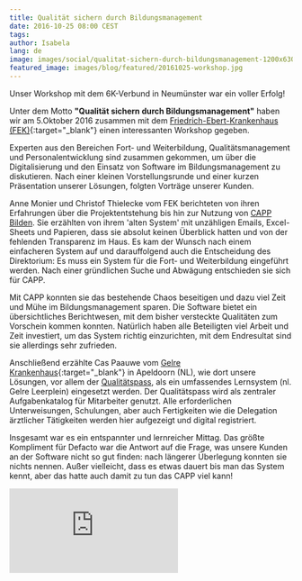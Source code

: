 ```yaml
---
title: Qualität sichern durch Bildungsmanagement
date: 2016-10-25 08:00 CEST
tags:
author: Isabela
lang: de
image: images/social/qualitat-sichern-durch-bildungsmanagement-1200x630.png
featured_image: images/blog/featured/20161025-workshop.jpg
---
```


Unser Workshop mit dem 6K-Verbund in Neumünster war ein voller Erfolg!

Unter dem Motto **"Qualität sichern durch Bildungsmanagement"** haben wir am 5.Oktober 2016 zusammen mit dem [Friedrich-Ebert-Krankenhaus (FEK)](http://www.friedrich-ebert-krankenhaus.de/){:target="_blank"} einen interessanten Workshop gegeben.

Experten aus den Bereichen Fort- und Weiterbildung, Qualitätsmanagement und Personalentwicklung sind zusammen gekommen, um über die Digitalisierung und den Einsatz von Software im Bildungsmanagement zu diskutieren. Nach einer kleinen Vorstellungsrunde und einer kurzen Präsentation unserer Lösungen, folgten Vorträge unserer Kunden.

Anne Monier und Christof Thielecke vom FEK berichteten von ihren Erfahrungen über die Projektentstehung bis hin zur Nutzung von [CAPP Bilden](/capp-lms/). Sie erzählten von ihrem 'alten System' mit unzähligen Emails, Excel-Sheets und Papieren, dass sie absolut keinen Überblick hatten und von der fehlenden Transparenz im Haus. Es kam der Wunsch nach einem einfacheren System auf und darauffolgend auch die Entscheidung des Direktorium: Es muss ein System für die Fort- und Weiterbildung eingeführt werden. Nach einer gründlichen Suche und Abwägung entschieden sie sich für CAPP.

Mit CAPP konnten sie das bestehende Chaos beseitigen und dazu viel Zeit und Mühe im Bildungsmanagement sparen. Die Software bietet ein übersichtliches Berichtwesen, mit dem bisher versteckte Qualitäten zum Vorschein kommen konnten. Natürlich haben alle Beteiligten viel Arbeit und Zeit investiert, um das System richtig einzurichten, mit dem Endresultat sind sie allerdings sehr zufrieden.

Anschließend erzählte Cas Paauwe vom [Gelre Krankenhaus](https://www.gelreziekenhuizen.nl/Gelreziekenhuizen){:target="_blank"} in Apeldoorn (NL), wie dort unsere Lösungen, vor allem der [Qualitätspass](/qualitatspass/), als ein umfassendes Lernsystem (nl. Gelre Leerplein) eingesetzt werden. Der Qualitätspass wird als zentraler Aufgabenkatalog für Mitarbeiter genutzt. Alle erforderlichen Unterweisungen, Schulungen, aber auch Fertigkeiten wie die Delegation ärztlicher Tätigkeiten werden hier aufgezeigt und digital registriert.

Insgesamt war es ein entspannter und lernreicher Mittag. Das größte Kompliment für Defacto war die Antwort auf die Frage, was unsere Kunden an der Software nicht so gut finden: nach längerer Überlegung konnten sie nichts nennen. Außer vielleicht, dass es etwas dauert bis man das System kennt, aber das hatte auch damit zu tun das CAPP viel kann!

<iframe src="https://www.youtube.com/embed/UTq90cLCMxQ" frameborder="0" allowfullscreen></iframe>

